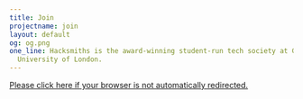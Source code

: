 ```yaml
---
title: Join
projectname: join
layout: default
og: og.png
one_line: Hacksmiths is the award-winning student-run tech society at Goldsmiths,
  University of London.
---
```


<div class="container join">
  <a href="https://www.goldsmithssu.org/organisation/hacksmiths/">Please click here if your browser is not automatically redirected.</a>
</div>

<script>
window.location.replace("https://www.goldsmithssu.org/organisation/hacksmiths/");
</script>
